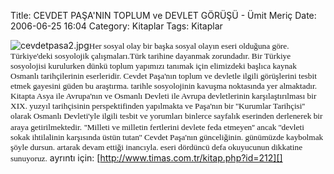 Title: CEVDET PAŞA&#039;NIN TOPLUM ve DEVLET GÖRÜŞÜ -  Ümit Meriç
Date: 2006-06-25 16:04
Category: Kitaplar
Tags: Kitaplar

![cevdetpasa2.jpg][]<font face="Verdana" style="font-size: 10pt">Her
sosyal olay bir başka sosyal olayın eseri olduğuna göre. Türkiye'deki
sosyolojik çalışmaları.Türk tarihine dayanmak zorundadır. <!--more-->Bir
Türkiye sosyolojisi kurulurken dünkü toplum yapımızı tanımak için
elimizdeki başlıca kaynak Osmanlı tarihçilerinin eserleridir. Cevdet
Paşa'nın toplum ve devletle ilgili görüşlerini tesbit etmek gayesini
güden bu araştırma. tarihle sosyolojinin kavuşma noktasında yer
almaktadır. Kitapta Asya ile Avrupa'nın ve Osmanlı Devleti ile Avrupa
devletlerinin karşılaştırılması bir XIX. yuzyıl tarihçisinin
perspektifinden yapılmakta ve Paşa'nın bir ''Kurumlar Tarihçisi'' olarak
Osmanlı Devleti'yle ilgili tesbit ve yorumları binlerce sayfalık
eserinden derlenerek bir araya getirilmektedir.</font>
<font face="Verdana" style="font-size: 10pt">''Milleti ve milletin
fertlerini devlete feda etmeyen'' ancak ''devleti sokak ihtilalinin
karşısında üstün tutan'' Cevdet Paşa'nın günceliğinin. günümüzde
kaybolmak şöyle dursun. artarak devam ettiği inancıyla. eseri dördüncü
defa okuyucunun dikkatine
sunuyor</font><font face="Verdana" style="font-size: 10pt">uz.</font>
ayrıntı için: [http://www.timas.com.tr/kitap.php?id=212][]

  [cevdetpasa2.jpg]: http://www.fatihhayrioglu.com/images/cevdetpasa2.thumbnail.jpg
  [http://www.timas.com.tr/kitap.php?id=212]: http://www.timas.com.tr/kitap.php?id=212
    "Cevdet Paşa"
